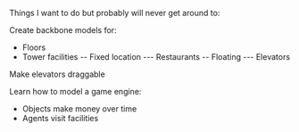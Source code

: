 Things I want to do but probably will never get around to:

Create backbone models for:

- Floors
- Tower facilities
-- Fixed location
--- Restaurants
-- Floating
--- Elevators

Make elevators draggable

Learn how to model a game engine:

- Objects make money over time
- Agents visit facilities
